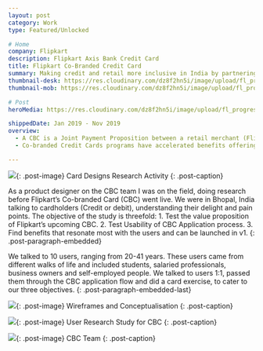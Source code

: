 ```yaml
---
layout: post
category: Work
type: Featured/Unlocked

# Home
company: Flipkart
description: Flipkart Axis Bank Credit Card
title: Flipkart Co-Branded Credit Card
summary: Making credit and retail more inclusive in India by partnering with Axis Bank and Mastercard to launch a co-branded credit card.
thumbnail-desk: https://res.cloudinary.com/dz8f2hn5i/image/upload/fl_progressive/v1582746684/CBC/Thumbnail_-_2_k7culg.png
thumbnail-mob: https://res.cloudinary.com/dz8f2hn5i/image/upload/fl_progressive/v1582983884/CBC/Thumbnail_-_1-2_fkloid.png

# Post
heroMedia: https://res.cloudinary.com/dz8f2hn5i/image/upload/fl_progressive/v1582746684/CBC/Thumbnail_-_2_k7culg.png

shippedDate: Jan 2019 - Nov 2019
overview:
  - A CBC is a Joint Payment Proposition between a retail merchant (Flipkart), bank (Axis Bank) and a card network (Mastercard, Visa etc.) 
  - Co-branded Credit Cards programs have accelerated benefits offering the card (on the earn side, burn side or both) and is a widely used tool to drive loyalty and repeat purchases. One can earn reward points with each purchase you make, big or small. In the Flipkart CBC, Rewards = Cash back directly subtracted from your bill amount at every month.

---
```


<img src="https://res.cloudinary.com/dz8f2hn5i/image/upload/fl_progressive/v1582746694/CBC/cards_j4abtq.jpg">{: .post-image}
Card Designs Research Activity
{: .post-caption}

As a product designer on the CBC team I was on the field, doing research before Flipkart’s Co-branded Card (CBC) went live. We were in Bhopal, India talking to cardholders (Credit or debit), understanding their delight and pain points. ​The objective of the study is threefold: 1. Test the value proposition of Flipkart’s upcoming CBC. 2. Test Usability of CBC Application process. 3. Find benefits that resonate most with the users and can be launched in v1.​ 
{: .post-paragraph-embedded}

We talked to 10 users, ranging from 20-41 years. These users came from different walks of life and included students, salaried professionals, business owners and self-employed people. We talked to users 1:1, passed them through the CBC application flow and did a card exercise, to cater to our three objectives.
{: .post-paragraph-embedded-last}

<img src="https://res.cloudinary.com/dz8f2hn5i/image/upload/fl_progressive/v1582746695/CBC/3_aqtpln.png">{: .post-image}
Wireframes and Conceptualisation
{: .post-caption}

<img src="https://res.cloudinary.com/dz8f2hn5i/image/upload/fl_progressive/v1582746695/CBC/collage-cbc_pfzbjs.png">{: .post-image}
User Research Study for CBC
{: .post-caption}

<img src="https://res.cloudinary.com/dz8f2hn5i/image/upload/fl_progressive/v1582746695/CBC/IMG_0429_beuq7z.jpg">{: .post-image}
CBC Team
{: .post-caption}

